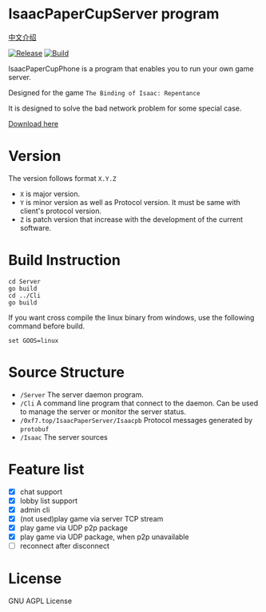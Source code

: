 # IsaacPaperCupServer program

[中文介绍](ReadmeZH.md)

[![Release](https://github.com/frto027/IsaacPaperServer/actions/workflows/release.yml/badge.svg)](https://github.com/frto027/IsaacPaperServer/actions/workflows/release.yml) [![Build](https://github.com/frto027/IsaacPaperServer/actions/workflows/build.yml/badge.svg)](https://github.com/frto027/IsaacPaperServer/actions/workflows/build.yml)


IsaacPaperCupPhone is a program that enables you to run your own game server.

Designed for the game `The Binding of Isaac: Repentance`

It is designed to solve the bad network problem for some special case.

[Download here](https://github.com/frto027/IsaacPaperServer/releases)

# Version

The version follows format `X.Y.Z`
- `X` is major version.
- `Y` is minor version as well as Protocol version. It must be same with client's protocol version.
- `Z` is patch version that increase with the development of the current software.

# Build Instruction

```shell
cd Server
go build
cd ../Cli
go build
```

If you want cross compile the linux binary from windows, use the following command before build.

```shell
set GOOS=linux
```

# Source Structure

- `/Server` The server daemon program.
- `/Cli` A command line program that connect to the daemon. Can be used to manage the server or monitor the server status.
- `/0xf7.top/IsaacPaperServer/Isaacpb` Protocol messages generated by `protobuf`
- `/Isaac` The server sources

# Feature list

- [x] chat support
- [x] lobby list support
- [x] admin cli
- [x] (not used)play game via server TCP stream
- [x] play game via UDP p2p package
- [x] play game via UDP package, when p2p unavailable
- [ ] reconnect after disconnect

# License

GNU AGPL License
